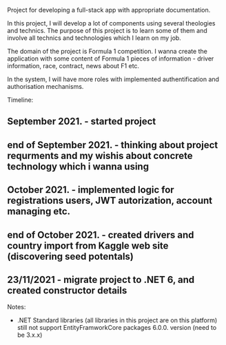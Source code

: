 

Project for developing a full-stack app with appropriate documentation.

In this project, I will develop a lot of components using several theologies and technics. The purpose of this project is to learn some of them and involve all technics and technologies which I learn on my job.

The domain of the project is Formula 1 competition. I wanna create the application with some content of Formula 1 pieces of information - driver information, race, contract, news about F1 etc.

In the system, I will have more roles with implemented authentification and authorisation mechanisms.


Timeline:

September 2021. - started project 
------------------------------------------------------------------------------------------------------------------------
end of September 2021. - thinking about project requrments and my wishis about concrete technology which i wanna using
------------------------------------------------------------------------------------------------------------------------
October 2021. - implemented logic for registrations users, JWT autorization, account managing etc.
------------------------------------------------------------------------------------------------------------------------
end of October 2021. - created drivers and country import from Kaggle web site (discovering seed potentals)
------------------------------------------------------------------------------------------------------------------------
23/11/2021 - migrate project to .NET 6, and created constructor details
------------------------------------------------------------------------------------------------------------------------

Notes:
* .NET Standard libraries (all libraries in this project are on this platform) still not support EntityFramworkCore packages 6.0.0. version (need to be 3.x.x)

